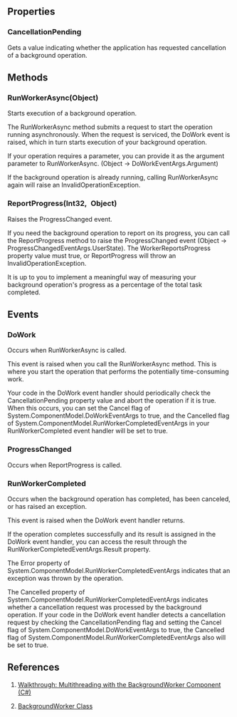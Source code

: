 ## Properties

### CancellationPending

Gets a value indicating whether the application has requested cancellation of a background operation.

## Methods

### RunWorkerAsync(Object)

Starts execution of a background operation.

The RunWorkerAsync method submits a request to start the operation running asynchronously. When the request is serviced, the DoWork event is raised, which in turn starts execution of your background operation.

If your operation requires a parameter, you can provide it as the argument parameter to RunWorkerAsync. (Object \-\> DoWorkEventArgs.Argument)

If the background operation is already running, calling RunWorkerAsync again will raise an InvalidOperationException.

### ReportProgress(Int32, Object)

Raises the ProgressChanged event.

If you need the background operation to report on its progress, you can call the ReportProgress method to raise the ProgressChanged event (Object \-\> ProgressChangedEventArgs.UserState). The WorkerReportsProgress property value must true, or ReportProgress will throw an InvalidOperationException.

It is up to you to implement a meaningful way of measuring your background operation's progress as a percentage of the total task completed.

## Events

### DoWork

Occurs when RunWorkerAsync is called.

This event is raised when you call the RunWorkerAsync method. This is where you start the operation that performs the potentially time-consuming work.

Your code in the DoWork event handler should periodically check the CancellationPending property value and abort the operation if it is true. When this occurs, you can set the Cancel flag of System.ComponentModel.DoWorkEventArgs to true, and the Cancelled flag of System.ComponentModel.RunWorkerCompletedEventArgs in your RunWorkerCompleted event handler will be set to true.

### ProgressChanged

Occurs when ReportProgress is called.

### RunWorkerCompleted

Occurs when the background operation has completed, has been canceled, or has raised an exception.

This event is raised when the DoWork event handler returns.

If the operation completes successfully and its result is assigned in the DoWork event handler, you can access the result through the RunWorkerCompletedEventArgs.Result property.

The Error property of System.ComponentModel.RunWorkerCompletedEventArgs indicates that an exception was thrown by the operation.

The Cancelled property of System.ComponentModel.RunWorkerCompletedEventArgs indicates whether a cancellation request was processed by the background operation. If your code in the DoWork event handler detects a cancellation request by checking the CancellationPending flag and setting the Cancel flag of System.ComponentModel.DoWorkEventArgs to true, the Cancelled flag of System.ComponentModel.RunWorkerCompletedEventArgs also will be set to true.

## References

1. [Walkthrough: Multithreading with the BackgroundWorker Component (C#)](https://docs.microsoft.com/en-us/dotnet/csharp/programming-guide/concepts/threading/walkthrough-multithreading-with-the-backgroundworker-component)

2. [BackgroundWorker Class](https://msdn.microsoft.com/en-us/library/system.componentmodel.backgroundworker(v=vs.110).aspx)